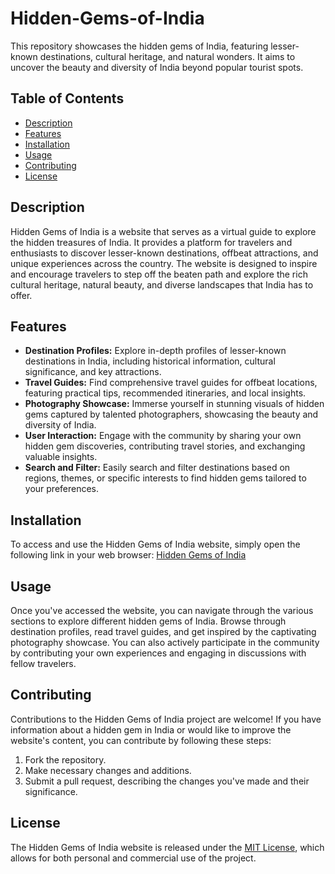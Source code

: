 # Hidden-Gems-of-India

This repository showcases the hidden gems of India, featuring lesser-known destinations, cultural heritage, and natural wonders. It aims to uncover the beauty and diversity of India beyond popular tourist spots.

## Table of Contents
- [Description](#description)
- [Features](#features)
- [Installation](#installation)
- [Usage](#usage)
- [Contributing](#contributing)
- [License](#license)

## Description

Hidden Gems of India is a website that serves as a virtual guide to explore the hidden treasures of India. It provides a platform for travelers and enthusiasts to discover lesser-known destinations, offbeat attractions, and unique experiences across the country. The website is designed to inspire and encourage travelers to step off the beaten path and explore the rich cultural heritage, natural beauty, and diverse landscapes that India has to offer.

## Features

- **Destination Profiles:** Explore in-depth profiles of lesser-known destinations in India, including historical information, cultural significance, and key attractions.
- **Travel Guides:** Find comprehensive travel guides for offbeat locations, featuring practical tips, recommended itineraries, and local insights.
- **Photography Showcase:** Immerse yourself in stunning visuals of hidden gems captured by talented photographers, showcasing the beauty and diversity of India.
- **User Interaction:** Engage with the community by sharing your own hidden gem discoveries, contributing travel stories, and exchanging valuable insights.
- **Search and Filter:** Easily search and filter destinations based on regions, themes, or specific interests to find hidden gems tailored to your preferences.

## Installation

To access and use the Hidden Gems of India website, simply open the following link in your web browser: [Hidden Gems of India](https://shushantranjan28.github.io/Hidden-Gems-of-India/)

## Usage

Once you've accessed the website, you can navigate through the various sections to explore different hidden gems of India. Browse through destination profiles, read travel guides, and get inspired by the captivating photography showcase. You can also actively participate in the community by contributing your own experiences and engaging in discussions with fellow travelers.

## Contributing

Contributions to the Hidden Gems of India project are welcome! If you have information about a hidden gem in India or would like to improve the website's content, you can contribute by following these steps:
1. Fork the repository.
2. Make necessary changes and additions.
3. Submit a pull request, describing the changes you've made and their significance.

## License

The Hidden Gems of India website is released under the [MIT License](LICENSE), which allows for both personal and commercial use of the project.

